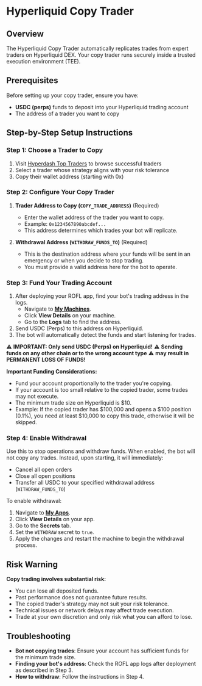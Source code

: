 # Hyperliquid Copy Trader

## Overview

The Hyperliquid Copy Trader automatically replicates trades from expert traders
on Hyperliquid DEX. Your copy trader runs securely inside a trusted execution
environment (TEE).

## Prerequisites

Before setting up your copy trader, ensure you have:

- **USDC (perps)** funds to deposit into your Hyperliquid trading account
- The address of a trader you want to copy

## Step-by-Step Setup Instructions

### Step 1: Choose a Trader to Copy

1. Visit [Hyperdash Top Traders](https://hyperdash.info/top-traders) to browse
   successful traders
2. Select a trader whose strategy aligns with your risk tolerance
3. Copy their wallet address (starting with 0x)

### Step 2: Configure Your Copy Trader

1. **Trader Address to Copy (`COPY_TRADE_ADDRESS`)** (Required)

   - Enter the wallet address of the trader you want to copy.
   - Example: `0x1234567890abcdef...`
   - This address determines which trades your bot will replicate.

2. **Withdrawal Address (`WITHDRAW_FUNDS_TO`)** (Required)
   - This is the destination address where your funds will be sent in an
     emergency or when you decide to stop trading.
   - You must provide a valid address here for the bot to operate.

### Step 3: Fund Your Trading Account

1.  After deploying your ROFL app, find your bot's trading address in the logs.
    -   Navigate to **[My Machines](https://rofl.app/dashboard/machines)**.
    -   Click **View Details** on your machine.
    -   Go to the **Logs** tab to find the address.
2.  Send USDC (Perps) to this address on Hyperliquid.
3.  The bot will automatically detect the funds and start listening for trades.

⚠️  **IMPORTANT: Only send USDC (Perps) on Hyperliquid!**
⚠️  **Sending funds on any other chain or to the wrong account type**
⚠️  **may result in PERMANENT LOSS OF FUNDS!**

**Important Funding Considerations:**

- Fund your account proportionally to the trader you're copying.
- If your account is too small relative to the copied trader, some trades may
  not execute.
- The minimum trade size on Hyperliquid is $10.
- Example: If the copied trader has $100,000 and opens a $100 position
  (0.1%), you need at least $10,000 to copy this trade, otherwise it will be
  skipped.

### Step 4: Enable Withdrawal

Use this to stop operations and withdraw funds. When enabled, the bot will not copy any trades. Instead, upon starting, it will immediately:
- Cancel all open orders
- Close all open positions
- Transfer all USDC to your specified withdrawal address (`WITHDRAW_FUNDS_TO`)

To enable withdrawal:
1.  Navigate to **[My Apps](https://rofl.app/dashboard/apps)**.
2.  Click **View Details** on your app.
3.  Go to the **Secrets** tab.
4.  Set the `WITHDRAW` secret to `true`.
5.  Apply the changes and restart the machine to begin the withdrawal process.

## Risk Warning

**Copy trading involves substantial risk:**

- You can lose all deposited funds.
- Past performance does not guarantee future results.
- The copied trader's strategy may not suit your risk tolerance.
- Technical issues or network delays may affect trade execution.
- Trade at your own discretion and only risk what you can afford to lose.

## Troubleshooting

- **Bot not copying trades**: Ensure your account has sufficient funds for the
  minimum trade size.
- **Finding your bot's address**: Check the ROFL app logs after deployment as described in Step 3.
- **How to withdraw**: Follow the instructions in Step 4.
